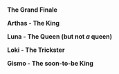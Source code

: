 <p>
<br />
<strong>The Grand Finale</strong>
<br />
</p>
<p>
<strong>Arthas - The King</strong>
<br />
</p>
<p>
<strong>Luna - The Queen (but not <em>a</em> queen)</strong>
<br />
</p>
<p>
<strong>Loki - The Trickster</strong>
<br />
</p>
<p>
<strong>Gismo - The soon-to-be King</strong>
<br />
</p>
